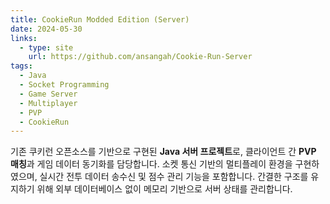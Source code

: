 ```yaml
---
title: CookieRun Modded Edition (Server)
date: 2024-05-30
links:
  - type: site
    url: https://github.com/ansangah/Cookie-Run-Server
tags:
  - Java
  - Socket Programming
  - Game Server
  - Multiplayer
  - PVP
  - CookieRun
---
```


기존 쿠키런 오픈소스를 기반으로 구현된 **Java 서버 프로젝트**로,
클라이언트 간 **PVP 매칭**과 게임 데이터 동기화를 담당합니다.
소켓 통신 기반의 멀티플레이 환경을 구현하였으며,
실시간 전투 데이터 송수신 및 점수 관리 기능을 포함합니다.
간결한 구조를 유지하기 위해 외부 데이터베이스 없이 메모리 기반으로 서버 상태를 관리합니다.
